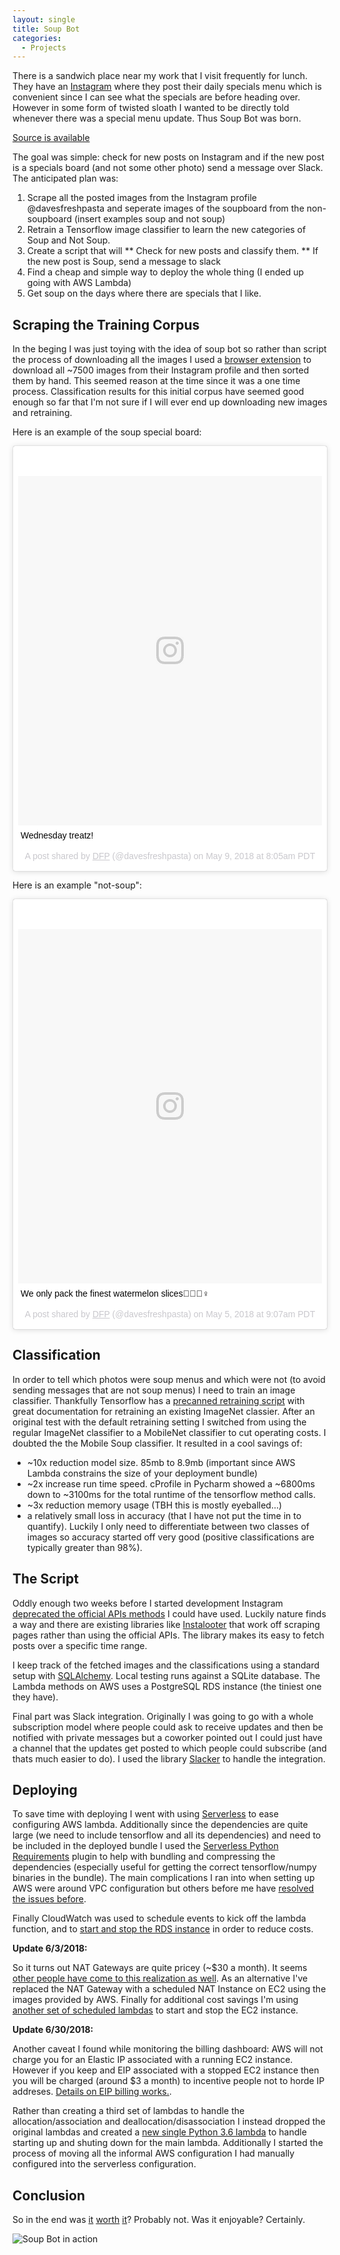 ```yaml
---
layout: single
title: Soup Bot
categories:
  - Projects
---
```


There is a sandwich place near my work that I visit frequently for lunch. They have an [Instagram](https://www.instagram.com/davesfreshpasta/) where they post their daily specials menu which is convenient since I can see what the specials are before heading over. However in some form of twisted sloath I wanted to be directly told whenever there was a special menu update. Thus Soup Bot was born.

[Source is available](https://gitlab.com/ciferkey/soup-bot)

The goal was simple: check for new posts on Instagram and if the new post is a specials board (and not some other photo) send a message over Slack. The anticipated plan was:
1. Scrape all the posted images from the Instagram profile @davesfreshpasta and seperate images of the soupboard from the non-soupboard
(insert examples soup and not soup)
2. Retrain a Tensorflow image classifier to learn the new categories of Soup and Not Soup.
3. Create a script that will
** Check for new posts and classify them.
** If the new post is Soup, send a message to slack
5. Find a cheap and simple way to deploy the whole thing (I ended up going with AWS Lambda)
4. Get soup on the days where there are specials that I like.

## Scraping the Training Corpus
In the beging I was just toying with the idea of soup bot so rather than script the process of downloading all the images I used a [browser extension](https://chrome.google.com/webstore/detail/downloader-for-instagram/olkpikmlhoaojbbmmpejnimiglejmboe?hl=en) to download all ~7500 images from their Instagram profile and then sorted them by hand. This seemed reason at the time since it was a one time process. Classification results for this initial corpus have seemed good enough so far that I'm not sure if I will ever end up downloading new images and retraining.

Here is an example of the soup special board:
<blockquote class="instagram-media" data-instgrm-captioned data-instgrm-permalink="https://www.instagram.com/p/Bij6ISCAHOi/" data-instgrm-version="8" style=" background:#FFF; border:0; border-radius:3px; box-shadow:0 0 1px 0 rgba(0,0,0,0.5),0 1px 10px 0 rgba(0,0,0,0.15); margin: 1px; max-width:658px; padding:0; width:99.375%; width:-webkit-calc(100% - 2px); width:calc(100% - 2px);"><div style="padding:8px;"> <div style=" background:#F8F8F8; line-height:0; margin-top:40px; padding:57.45370370370371% 0; text-align:center; width:100%;"> <div style=" background:url(data:image/png;base64,iVBORw0KGgoAAAANSUhEUgAAACwAAAAsCAMAAAApWqozAAAABGdBTUEAALGPC/xhBQAAAAFzUkdCAK7OHOkAAAAMUExURczMzPf399fX1+bm5mzY9AMAAADiSURBVDjLvZXbEsMgCES5/P8/t9FuRVCRmU73JWlzosgSIIZURCjo/ad+EQJJB4Hv8BFt+IDpQoCx1wjOSBFhh2XssxEIYn3ulI/6MNReE07UIWJEv8UEOWDS88LY97kqyTliJKKtuYBbruAyVh5wOHiXmpi5we58Ek028czwyuQdLKPG1Bkb4NnM+VeAnfHqn1k4+GPT6uGQcvu2h2OVuIf/gWUFyy8OWEpdyZSa3aVCqpVoVvzZZ2VTnn2wU8qzVjDDetO90GSy9mVLqtgYSy231MxrY6I2gGqjrTY0L8fxCxfCBbhWrsYYAAAAAElFTkSuQmCC); display:block; height:44px; margin:0 auto -44px; position:relative; top:-22px; width:44px;"></div></div> <p style=" margin:8px 0 0 0; padding:0 4px;"> <a href="https://www.instagram.com/p/Bij6ISCAHOi/" style=" color:#000; font-family:Arial,sans-serif; font-size:14px; font-style:normal; font-weight:normal; line-height:17px; text-decoration:none; word-wrap:break-word;" target="_blank">Wednesday treatz!</a></p> <p style=" color:#c9c8cd; font-family:Arial,sans-serif; font-size:14px; line-height:17px; margin-bottom:0; margin-top:8px; overflow:hidden; padding:8px 0 7px; text-align:center; text-overflow:ellipsis; white-space:nowrap;">A post shared by <a href="https://www.instagram.com/davesfreshpasta/" style=" color:#c9c8cd; font-family:Arial,sans-serif; font-size:14px; font-style:normal; font-weight:normal; line-height:17px;" target="_blank"> DFP</a> (@davesfreshpasta) on <time style=" font-family:Arial,sans-serif; font-size:14px; line-height:17px;" datetime="2018-05-09T15:05:00+00:00">May 9, 2018 at 8:05am PDT</time></p></div></blockquote>
<script async defer src="//www.instagram.com/embed.js"></script>

Here is an example "not-soup":
<blockquote class="instagram-media" data-instgrm-captioned data-instgrm-permalink="https://www.instagram.com/p/BiZuIl1hbD2/" data-instgrm-version="8" style=" background:#FFF; border:0; border-radius:3px; box-shadow:0 0 1px 0 rgba(0,0,0,0.5),0 1px 10px 0 rgba(0,0,0,0.15); margin: 1px; max-width:658px; padding:0; width:99.375%; width:-webkit-calc(100% - 2px); width:calc(100% - 2px);"><div style="padding:8px;"> <div style=" background:#F8F8F8; line-height:0; margin-top:40px; padding:58.379629629629626% 0; text-align:center; width:100%;"> <div style=" background:url(data:image/png;base64,iVBORw0KGgoAAAANSUhEUgAAACwAAAAsCAMAAAApWqozAAAABGdBTUEAALGPC/xhBQAAAAFzUkdCAK7OHOkAAAAMUExURczMzPf399fX1+bm5mzY9AMAAADiSURBVDjLvZXbEsMgCES5/P8/t9FuRVCRmU73JWlzosgSIIZURCjo/ad+EQJJB4Hv8BFt+IDpQoCx1wjOSBFhh2XssxEIYn3ulI/6MNReE07UIWJEv8UEOWDS88LY97kqyTliJKKtuYBbruAyVh5wOHiXmpi5we58Ek028czwyuQdLKPG1Bkb4NnM+VeAnfHqn1k4+GPT6uGQcvu2h2OVuIf/gWUFyy8OWEpdyZSa3aVCqpVoVvzZZ2VTnn2wU8qzVjDDetO90GSy9mVLqtgYSy231MxrY6I2gGqjrTY0L8fxCxfCBbhWrsYYAAAAAElFTkSuQmCC); display:block; height:44px; margin:0 auto -44px; position:relative; top:-22px; width:44px;"></div></div> <p style=" margin:8px 0 0 0; padding:0 4px;"> <a href="https://www.instagram.com/p/BiZuIl1hbD2/" style=" color:#000; font-family:Arial,sans-serif; font-size:14px; font-style:normal; font-weight:normal; line-height:17px; text-decoration:none; word-wrap:break-word;" target="_blank">We only pack the finest watermelon slices🍉🍭💁‍♀️</a></p> <p style=" color:#c9c8cd; font-family:Arial,sans-serif; font-size:14px; line-height:17px; margin-bottom:0; margin-top:8px; overflow:hidden; padding:8px 0 7px; text-align:center; text-overflow:ellipsis; white-space:nowrap;">A post shared by <a href="https://www.instagram.com/davesfreshpasta/" style=" color:#c9c8cd; font-family:Arial,sans-serif; font-size:14px; font-style:normal; font-weight:normal; line-height:17px;" target="_blank"> DFP</a> (@davesfreshpasta) on <time style=" font-family:Arial,sans-serif; font-size:14px; line-height:17px;" datetime="2018-05-05T16:07:47+00:00">May 5, 2018 at 9:07am PDT</time></p></div></blockquote>
<script async defer src="//www.instagram.com/embed.js"></script>

## Classification
In order to tell which photos were soup menus and which were not (to avoid sending messages that are not soup menus) I need to train an image classifier. Thankfully Tensorflow has a [precanned retraining script](https://www.tensorflow.org/tutorials/image_retraining) with great documentation for retraining an existing ImageNet classier. After an original test with the default retraining setting I switched from using the regular ImageNet classifier to a MobileNet classifier to cut operating costs. I doubted the the Mobile Soup classifier. It resulted in a cool savings of:
* ~10x reduction model size. 85mb to 8.9mb (important since AWS Lambda constrains the size of your deployment bundle)
* ~2x increase run time speed. cProfile in Pycharm showed a ~6800ms down to ~3100ms for the total runtime of the tensorflow method calls.
* ~3x reduction memory usage (TBH this is mostly eyeballed...)
* a relatively small loss in accuracy (that I have not put the time in to quantify). Luckily I only need to differentiate between two classes of images so accuracy started off very good (positive classifications are typically greater than 98%).


## The Script
Oddly enough two weeks before I started development Instagram [deprecated the official APIs methods](https://www.instagram.com/developer/changelog/) I could have used. Luckily nature finds a way and there are existing libraries like [Instalooter](https://github.com/althonos/InstaLooter) that work off scraping pages rather than using the official APIs. The library makes its easy to fetch posts over a specific time range. 

I keep track of the fetched images and the classifications using a standard setup with [SQLAlchemy](https://www.sqlalchemy.org/). Local testing runs against a SQLite database. The Lambda methods on AWS uses a PostgreSQL RDS instance (the tiniest one they have).

Final part was Slack integration. Originally I was going to go with a whole subscription model where people could ask to receive updates and then be notified with private messages but a coworker pointed out I could just have a channel that the updates get posted to which people could subscribe (and thats much easier to do). I used the library [Slacker](https://github.com/os/slacker) to handle the integration.

## Deploying
To save time with deploying I went with using [Serverless](https://serverless.com/) to ease configuring AWS lambda. Additionally since the dependencies are quite large (we need to include tensorflow and all its dependencies) and need to be included in the deployed bundle I used the [Serverless Python Requirements](https://github.com/UnitedIncome/serverless-python-requirements) plugin to help with bundling and compressing the dependencies (especially useful for getting the correct tensorflow/numpy binaries in the bundle). The main complications I ran into when setting up AWS were around VPC configuration but others before me have [resolved the issues before](https://gist.github.com/reggi/dc5f2620b7b4f515e68e46255ac042a7).

Finally CloudWatch was used to schedule events to kick off the lambda function, and to [start and stop the RDS instance](https://www.codeproject.com/Articles/1190194/Start-Stop-RDS-instances-on-schedule) in order to reduce costs. 

**Update 6/3/2018:**

So it turns out NAT Gateways are quite pricey (~$30 a month). It seems [other people have come to this realization as well](https://hackernoon.com/dealing-with-an-aws-billing-surprise-beware-the-defaults-d8a95f6635a2). As an alternative I've replaced the NAT Gateway with a scheduled NAT Instance on EC2 using the images provided by AWS. Finally for additional cost savings I'm using [another set of scheduled lambdas](https://aws.amazon.com/premiumsupport/knowledge-center/start-stop-lambda-cloudwatch/) to start and stop the EC2 instance.

**Update 6/30/2018:**

Another caveat I found while monitoring the billing dashboard: AWS will not charge you for an Elastic IP associated with a running EC2 instance. However if you keep and EIP associated with a stopped EC2 instance then you will be charged (around $3 a month) to incentive people not to horde IP addreses. [Details on EIP billing works.](https://aws.amazon.com/premiumsupport/knowledge-center/elastic-ip-charges/).

Rather than creating a third set of lambdas to handle the allocation/association and deallocation/disassociation I instead dropped the original lambdas and created a [new single Python 3.6 lambda](https://gitlab.com/ciferkey/soup-bot/blob/master/provision.py) to handle starting up and shuting down for the main lambda. Additionally I started the process of moving all the informal AWS configuration I had manually configured into the serverless configuration.

## Conclusion
So in the end was [it](https://xkcd.com/1205/) [worth](https://xkcd.com/1319/) [it](https://xkcd.com/1445/)? Probably not. Was it enjoyable? Certainly.

![Soup Bot in action](/images/soup-bot.png)
